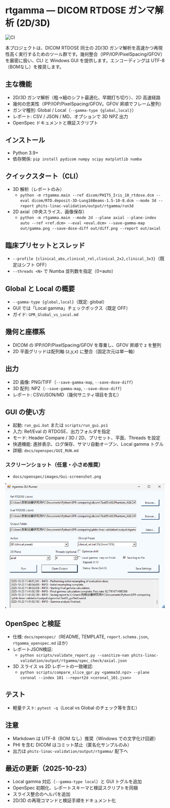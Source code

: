 # rtgamma — DICOM RTDOSE ガンマ解析 (2D/3D)

![CI](https://github.com/inata169/GPR-comparing/actions/workflows/ci.yml/badge.svg)

本プロジェクトは、DICOM RTDOSE 同士の 2D/3D ガンマ解析を高速かつ再現性高く実行するためのツール群です。幾何整合（IPP/IOP/PixelSpacing/GFOV）を厳密に扱い、CLI と Windows GUI を提供します。エンコーディングは UTF-8（BOMなし）を推奨します。

## 主な機能
- 2D/3D ガンマ解析（粗→細のシフト最適化、早期打ち切り）、2D 高速経路
- 幾何の忠実性（IPP/IOP/PixelSpacing/GFOV。GFOV 昇順でフレーム整列）
- ガンマ種別: Global / Local（`--gamma-type {global,local}`）
- レポート: CSV / JSON / MD、オプションで 3D NPZ 出力
- OpenSpec ドキュメントと検証スクリプト

## インストール
- Python 3.9+
- 依存関係: `pip install pydicom numpy scipy matplotlib numba`

## クイックスタート（CLI）
- 3D 解析（レポートのみ）
  - `python -m rtgamma.main --ref dicom/PHITS_Iris_10_rtdose.dcm --eval dicom/RTD.deposit-3D-Lung16Beams-1.5-10-8.dcm --mode 3d --report phits-linac-validation/output/rtgamma/run3d`
- 2D axial（中央スライス、画像保存）
  - `python -m rtgamma.main --mode 2d --plane axial --plane-index auto --ref <ref.dcm> --eval <eval.dcm> --save-gamma-map out/gamma.png --save-dose-diff out/diff.png --report out/axial`

## 臨床プリセットとスレッド
- `--profile {clinical_abs,clinical_rel,clinical_2x2,clinical_3x3}`（既定はシフト OFF）
- `--threads <N>` で Numba 並列数を指定（0=auto）

## Global と Local の概要
- `--gamma-type {global,local}`（既定: global）
- GUI では「Local gamma」チェックボックス（既定 OFF）
- ガイド: `GPR_Global_vs_Local.md`

## 幾何と座標系
- DICOM の IPP/IOP/PixelSpacing/GFOV を尊重し、GFOV 昇順で z を整列
- 2D 平面グリッドは配列軸 (z,y,x) に整合（固定次元は単一軸）

## 出力
- 2D 画像: PNG/TIFF（`--save-gamma-map`, `--save-dose-diff`）
- 3D 配列: NPZ（`--save-gamma-map`, `--save-dose-diff`）
- レポート: CSV/JSON/MD（幾何サニティ項目を含む）

## GUI の使い方
- 起動: `run_gui.bat` または `scripts/run_gui.ps1`
- 入力: Ref/Eval の RTDOSE、出力フォルダを指定
- モード: Header Compare / 3D / 2D、プリセット、平面、Threads を設定
- 快適機能: 進捗表示、ログ保存、サマリ自動オープン、Local gamma トグル
- 詳細: `docs/openspec/GUI_RUN.md`

### スクリーンショット（任意・小さめ推奨）
- `docs/openspec/images/Gui-screenshot.png`

![Gui-screenshot.png 704x551](docs/openspec/images/Gui-screenshot.png)

## OpenSpec と検証
- 仕様: `docs/openspec/`（README, TEMPLATE, `report.schema.json`, `rtgamma_openspec.md` ほか）
- レポートJSON検証:
  - `python scripts/validate_report.py --sanitize-nan phits-linac-validation/output/rtgamma/spec_check/axial.json`
- 3D スライス vs 2D レポートの一致確認:
  - `python scripts/compare_slice_gpr.py <gamma3d.npz> --plane coronal --index 101 --report2d <coronal_101.json>`

## テスト
- 軽量テスト: `pytest -q`（Local vs Global のチェック等を含む）

## 注意
- Markdown は UTF-8（BOM なし）推奨（Windows での文字化け回避）
- PHI を含む DICOM はコミット禁止（匿名化サンプルのみ）
- 出力は `phits-linac-validation/output/rtgamma/` 配下へ

## 最近の更新（2025-10-23）
- Local gamma 対応（`--gamma-type local`）と GUI トグルを追加
- OpenSpec 初期化、レポートスキーマと検証スクリプトを同梱
- スライス整合のヘルパを追加
- 2D/3D の再現コマンドと検証手順をドキュメント化

